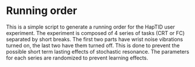# Running order

This is a simple script to generate a running order for the HapTID user experiment.
The experiment is composed of 4 series of tasks (CRT or FC) separated by short breaks.
The first two parts have wrist noise vibrations turned on, the last two have them turned off. This is done to prevent the possible short term lasting effects of stochastic resonance.
The parameters for each series are randomized to prevent learning effects.